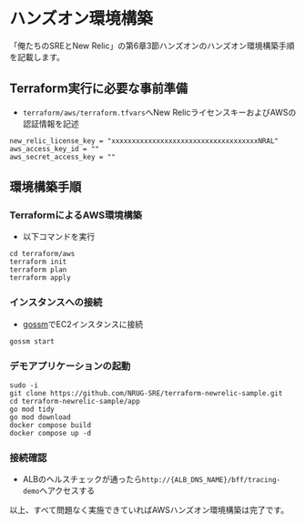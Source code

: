 # ハンズオン環境構築

「俺たちのSREとNew Relic」の第6章3節ハンズオンのハンズオン環境構築手順を記載します。

## Terraform実行に必要な事前準備
- `terraform/aws/terraform.tfvars`へNew RelicライセンスキーおよびAWSの認証情報を記述

```text
new_relic_license_key = "xxxxxxxxxxxxxxxxxxxxxxxxxxxxxxxxxxxxNRAL"
aws_access_key_id = ""
aws_secret_access_key = ""
```

## 環境構築手順
### TerraformによるAWS環境構築
- 以下コマンドを実行
 
```shell
cd terraform/aws
terraform init
terraform plan
terraform apply
```

### インスタンスへの接続
- [gossm](https://github.com/gjbae1212/gossm)でEC2インスタンスに接続

```shell
gossm start
```

### デモアプリケーションの起動
```shell
sudo -i
git clone https://github.com/NRUG-SRE/terraform-newrelic-sample.git
cd terraform-newrelic-sample/app
go mod tidy
go mod download
docker compose build
docker compose up -d
```

### 接続確認
- ALBのヘルスチェックが通ったら`http://{ALB_DNS_NAME}/bff/tracing-demo`へアクセスする


以上、すべて問題なく実施できていればAWSハンズオン環境構築は完了です。

